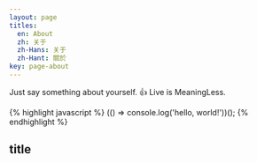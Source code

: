 ```yaml
---
layout: page
titles:
  en: About
  zh: 关于
  zh-Hans: 关于
  zh-Hant: 關於
key: page-about
---
```


Just say something about yourself. :+1:
Live is MeaningLess.

{% highlight javascript %}
  (() => console.log('hello, world!'))();
{% endhighlight %}

## title
